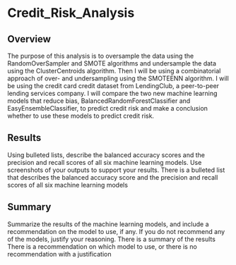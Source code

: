 # Credit_Risk_Analysis

## Overview
The purpose of this analysis is to oversample the data using the RandomOverSampler and SMOTE algorithms and undersample the data using the ClusterCentroids algorithm. Then I will be using a combinatorial approach of over- and undersampling using the SMOTEENN algorithm. I will be using the credit card credit dataset from LendingClub, a peer-to-peer lending services company. I will compare the two new machine learning models that reduce bias, BalancedRandomForestClassifier and EasyEnsembleClassifier, to predict credit risk and make a conclusion whether to use these models to predict credit risk.

## Results
Using bulleted lists, describe the balanced accuracy scores and the precision and recall scores of all six machine learning models. Use screenshots of your outputs to support your results. There is a bulleted list that describes the balanced accuracy score and the precision and recall scores of all six machine learning models


## Summary
Summarize the results of the machine learning models, and include a recommendation on the model to use, if any. If you do not recommend any of the models, justify your reasoning.
There is a summary of the results
There is a recommendation on which model to use, or there is no recommendation with a justification
